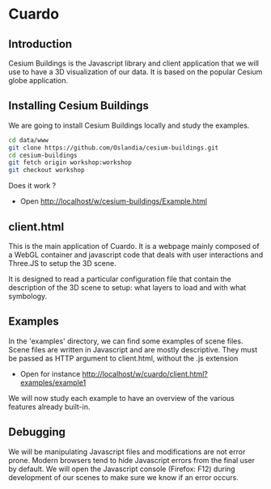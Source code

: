 Cuardo
======

Introduction
------------

Cesium Buildings is the Javascript library and client application that we will use to have a 3D visualization of our data.
It is based on the popular Cesium globe application.

Installing Cesium Buildings 
-----------------

We are going to install Cesium Buildings locally and study the examples.

```bash
cd data/www
git clone https://github.com/Oslandia/cesium-buildings.git
cd cesium-buildings
git fetch origin workshop:workshop
git checkout workshop
```

Does it work ?
* Open [http://localhost/w/cesium-buildings/Example.html](http://localhost/w/cesium-buildings/Example.html)





client.html
-----------

This is the main application of Cuardo. It is a webpage mainly composed of a WebGL container and javascript code that deals with user interactions and Three.JS to setup the 3D scene.

It is designed to read a particular configuration file that contain the description of the 3D scene to setup: what layers to load and with what symbology.

Examples
--------

In the 'examples' directory, we can find some examples of scene files. Scene files are written in Javascript and are mostly descriptive.
They must be passed as HTTP argument to client.html, without the .js extension
* Open for instance [http://localhost/w/cuardo/client.html?examples/example1](http://localhost/w/cuardo/client.html?examples/example1)

We will now study each example to have an overview of the various features already built-in.

Debugging
---------

We will be manipulating Javascript files and modifications are not error prone. Modern browsers tend to hide Javascript errors from the final user by default.
We will open the Javascript console (Firefox: F12) during development of our scenes to make sure we know if an error occurs.
